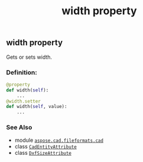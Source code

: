﻿---
title: width property
second_title: Aspose.CAD for Python via .NET API References
description: 
type: docs
weight: 70
url: /aspose.cad.fileformats.cad/dxfsizeattribute/width/
is_root: false
---

## width property


Gets or sets width.
### Definition:
```python
@property
def width(self):
    ...
@width.setter
def width(self, value):
    ...
```

### See Also
* module [`aspose.cad.fileformats.cad`](../../)
* class [`CadEntityAttribute`](/cad/python-net/aspose.cad.fileformats.cad/cadentityattribute)
* class [`DxfSizeAttribute`](/cad/python-net/aspose.cad.fileformats.cad/dxfsizeattribute)
